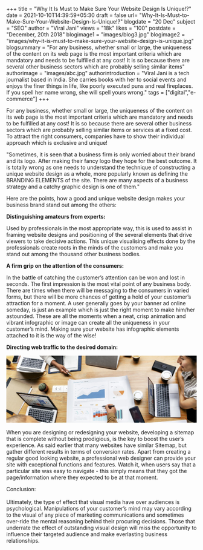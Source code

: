 +++
title = "Why It Is Must to Make Sure Your Website Design Is Unique!?"
date = 2021-10-10T14:39:59+05:30
draft = false
url= "Why-It-Is-Must-to-Make-Sure-Your-Website-Design-Is-Unique!?"
blogdate = "20 Dec"
subject = "SEO"
author = "Viral Jani"
views = "18k"
likes = "100"
postdate = "December, 20th 2018"
blogimage1 = "images/blog3.jpg"
blogimage2 = "images/why-it-is-must-to-make-sure-your-website-design-is-unique.jpg"
blogsummary = "For any business, whether small or large, the uniqueness of the content on its web page is the most important criteria which are mandatory and needs to be fulfilled at any cost! It is so because there are several other business sectors which are probably selling similar items"
authorimage = "images/abc.jpg"
authorintroduction = "Viral Jani is a tech journalist based in India. She carries books with her to social events and enjoys the finer things in life, like poorly executed puns and real fireplaces. If you spell her name wrong, she will spell yours wrong."
tags = ["digital","e-commerce"]
+++

<p class="inner-blog-content mb-4 text-justify">For any business, whether small or large, the uniqueness of the content on its web page is the most important criteria which are mandatory and needs to be fulfilled at any cost! It is so because there are several other business sectors which are probably selling similar items or services at a fixed cost. To attract the right consumers, companies have to show their individual approach which is exclusive and unique!</p>

<p class="text-justify darkbg-italic pl-5 pr-5 pt-4 pb-4 mb-4">"Sometimes, it is seen that a business firm is only worried about their brand and its logo. After making their fancy logo they hope for the best outcome. It is totally wrong as one needs to understand the technique of constructing a unique website design as a whole, more popularly known as defining the BRANDING ELEMENTS of the site. There are many aspects of a business strategy and a catchy graphic design is one of them."</p>

Here are the points, how a good and unique website design makes your business brand stand out among the others:

**Distinguishing amateurs from experts:**

Used by professionals in the most appropriate way, this is used to assist in framing website designs and positioning of the several elements that drive viewers to take decisive actions. This unique visualising effects done by the professionals create roots in the minds of the customers and make you stand out among the thousand other business bodies.

**A firm grip on the attention of the consumers:**

In the battle of catching the customer’s attention can be won and lost in seconds. The first impression is the most vital point of any business body. There are times when there will be messaging to the consumers in varied forms, but there will be more chances of getting a hold of your customer’s attraction for a moment. A user generally goes by your banner ad online someday, is just an example which is just the right moment to make him/her astounded. These are all the moments when a neat, crisp animation and vibrant infographic or image can create all the uniqueness in your customer’s mind. Making sure your website has infographic elements attached to it is the way of the wise!

**Directing web traffic to the desired domain:**

<img src="images/why-it-is-must-to-make-sure-your-website-design-is-unique2.jpg" class="img-fluid mb-4">

<p class="inner-blog-content mb-4 text-justify">When you are designing or redesigning your website, developing a sitemap that is complete without being prodigious, is the key to boost the user’s experience.  As said earlier that many websites have similar Sitemap, but gather different results in terms of conversion rates. Apart from creating a regular good looking website, a professional web designer can provide your site with exceptional functions and features. Watch it, when users say that a particular site was easy to navigate - this simply means that they got the page/information where they expected to be at that moment.</p>

<p class="text-justify conclusion pl-5 pr-5 pt-4 pb-4">
Conclusion:<br><br>
Ultimately, the type of effect that visual media have over audiences is psychological. Manipulations of your customer’s mind may vary according to the visual of any piece of marketing communications and sometimes over-ride the mental reasoning behind their procuring decisions. Those that underrate the effect of outstanding visual design will miss the opportunity to influence their targeted audience and make everlasting business relationships.</p>
